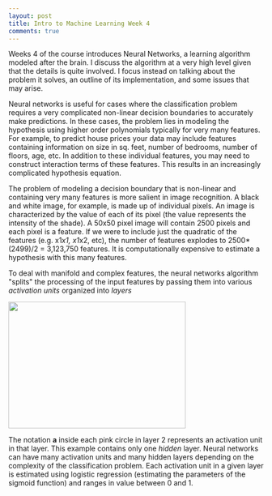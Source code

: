 ```yaml
---
layout: post
title: Intro to Machine Learning Week 4
comments: true
---
```


Weeks 4 of the course introduces Neural Networks, a learning algorithm modeled after the brain. I discuss the algorithm at a very high level given that the details is quite involved. I focus instead on talking about the problem it solves, an outline of its implementation, and some issues that may arise.

<!--excerpt-->

Neural networks is useful for cases where the classification problem requires a very complicated non-linear decision boundaries to accurately make predictions. In these cases, the problem lies in modeling the hypothesis using higher order polynomials typically for very many features. For example, to predict house prices your data may include features containing information on size in sq. feet, number of bedrooms, number of floors, age, etc. In addition to these individual features, you may need to construct interaction terms of these features. This results in an increasingly complicated hypothesis equation.

The problem of modeling a decision boundary that is non-linear and containing very many features is more salient in image recognition. A black and white image, for example, is made up of individual pixels. An image is characterized by the value of each of its pixel (the value represents the intensity of the shade). A 50x50 pixel image will contain 2500 pixels and each pixel is a feature. If we were to include just the quadratic of the features (e.g. x1*x1, x1*x2, etc), the number of features explodes to 2500*(2499)/2 = 3,123,750 features. It is computationally expensive to estimate a hypothesis with this many features.

To deal with manifold and complex features, the neural networks algorithm "splits" the processing of the input features by passing them into various *activation units* organized into *layers*

<a href="{{site.url}}/img/wk4_2.png">
<img src="{{site.url}}/img/wk4_2.png" width="350" height="250"/>
</a>

The notation **a** inside each pink circle in layer 2 represents an activation unit in that layer. This example contains only one *hidden* layer. Neural networks can have many activation units and many hidden layers depending on the complexity of the classification problem. Each activation unit in a given layer is estimated using logistic regression (estimating the parameters of the sigmoid function) and ranges in value between 0 and 1.